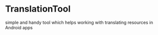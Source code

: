 # TranslationTool
simple and handy tool which helps working with translating resources in Android apps
